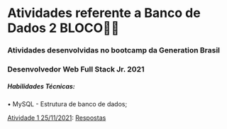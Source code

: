 # Atividades referente a Banco de Dados 2 BLOCO:man_student:

### Atividades desenvolvidas no bootcamp da Generation Brasil 

### Desenvolvedor Web Full Stack Jr.  2021

##### Habilidades Técnicas:
• MySQL - Estrutura de banco de dados;



[Atividade 1 25/11/2021](https://drive.google.com/file/d/1ny_2ZDVdKmIkNgx0vICBXrU_-K-fAMo9/view): [Respostas](https://github.com/robertwtm/generation-brasil/tree/main/turma40/bloco2/mysql/atividades/atividade_de_banco_de_dados_relacional_mysql_25_11_2021)

